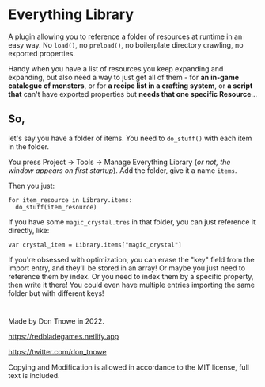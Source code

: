 # Everything Library

A plugin allowing you to reference a folder of resources at runtime in an easy way. No `load()`, no `preload()`, no boilerplate directory crawling, no exported properties.

Handy when you have a list of resources you keep expanding and expanding, but also need a way to just get all of them - for **an in-game catalogue of monsters**, or for **a recipe list in a crafting system**, or **a script that** can't have exported properties but **needs that one specific Resource**...

## So,

let's say you have a folder of items. You need to `do_stuff()` with each item in the folder.

You press Project -> Tools -> Manage Everything Library (*or not, the window appears on first startup*). Add the folder, give it a name `items`.

Then you just:

    for item_resource in Library.items:
      do_stuff(item_resource)

If you have some `magic_crystal.tres` in that folder, you can just reference it directly, like:

    var crystal_item = Library.items["magic_crystal"]

If you're obsessed with optimization, you can erase the "key" field from the import entry, and they'll be stored in an array! Or maybe you just need to reference them by index. Or you need to index them by a specific property, then write it there! You could even have multiple entries importing the same folder but with different keys!

#
Made by Don Tnowe in 2022.

https://redbladegames.netlify.app

https://twitter.com/don_tnowe

Copying and Modification is allowed in accordance to the MIT license, full text is included.
